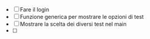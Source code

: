 - [ ] Fare il login
- [ ] Funzione generica per mostrare le opzioni di test
- [ ] Mostrare la scelta dei diversi test nel main
- [ ]
